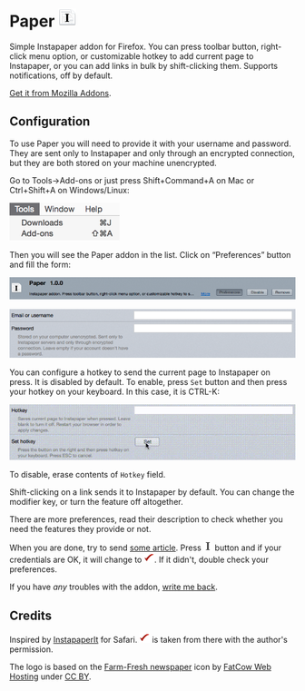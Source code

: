 Paper ![icon](icon.png)
=====

Simple Instapaper addon for Firefox. You can press toolbar button,
right-click menu option, or customizable hotkey to add current page
to Instapaper, or you can add links in bulk by shift-clicking them.
Supports notifications, off by default.

[Get it from Mozilla Addons][mozilla].

[mozilla]: https://addons.mozilla.org/en-US/firefox/addon/paper-for-instapaper/

Configuration
-------------

To use Paper you will need to provide it with your username and password.
They are sent only to Instapaper and only through an encrypted connection,
but they are both stored on your machine unencrypted.

Go to Tools→Add-ons or just press Shift+Command+A on Mac or Ctrl+Shift+A
on Windows/Linux:

![Tools→Add-ons](doc/tools.png)

Then you will see the Paper addon in the list. Click on “Preferences” button
and fill the form:

![Paper→Preferences](doc/addons.png)

![Preferences](doc/preferences.png)

You can configure a hotkey to send the current page to Instapaper on press.
It is disabled by default. To enable, press `Set` button and then press your
hotkey on your keyboard. In this case, it is CTRL-K:

![Hotkey capture](doc/hotkey.gif)

To disable, erase contents of `Hotkey` field.

Shift-clicking on a link sends it to Instapaper by default. You can change
the modifier key, or turn the feature off altogether.

There are more preferences, read their description to check whether you need
the features they provide or not.

When you are done, try to send [some article][article]. Press
![Send to Instapaper][default] button and if your credentials are OK, it will
change to ![the tick][success]. If it didn't, double check your preferences.

[default]: data/default-16.png
[success]: data/success-16.png

If you have *any* troubles with the addon, [write me back][email].

[article]: http://www.rollingstone.com/culture/features/ben-schlappig-airlines-fly-free-20150720
[email]: mailto:mail@yegortimoshenko.com

Credits
-------

Inspired by [InstapaperIt][instapaperit] for Safari. ![The tick][success]
is taken from there with the author's permission.

[instapaperit]: http://elasticthreads.tumblr.com/post/675433975/safari-extensions

The logo is based on the [Farm-Fresh newspaper][source] icon by
[FatCow Web Hosting][author] under [CC BY][license].

[author]: http://www.fatcow.com/free-icons/
[license]: https://creativecommons.org/licenses/by/3.0/us/deed.en
[source]: https://commons.wikimedia.org/wiki/File:Farm-Fresh_newspaper.png
